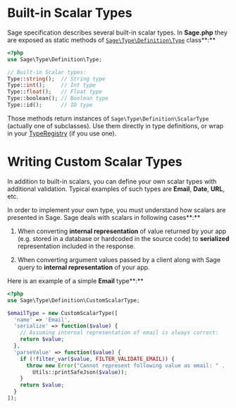 # Built-in Scalar Types
Sage specification describes several built-in scalar types. In **Sage.php** they are 
exposed as static methods of [`Sage\Type\Definition\Type`](../reference.md#Sagetypedefinitiontype) class**:**

```php
<?php
use Sage\Type\Definition\Type;

// Built-in Scalar types:
Type::string();  // String type
Type::int();     // Int type
Type::float();   // Float type
Type::boolean(); // Boolean type
Type::id();      // ID type
```
Those methods return instances of `Sage\Type\Definition\ScalarType` (actually one of subclasses).
Use them directly in type definitions, or wrap in your [TypeRegistry](index.md#type-registry) (if you use one).

# Writing Custom Scalar Types
In addition to built-in scalars, you can define your own scalar types with additional validation. 
Typical examples of such types are **Email**, **Date**, **URL**, etc.

In order to implement your own type, you must understand how scalars are presented in Sage.
Sage deals with scalars in following cases**:**

1. When converting **internal representation** of value returned by your app (e.g. stored in a database 
or hardcoded in the source code) to **serialized** representation included in the response.

2. When converting argument values passed by a client along with Sage query to 
  **internal representation** of your app.


Here is an example of a simple **Email** type**:**

```php
<?php
use Sage\Type\Definition\CustomScalarType;

$emailType = new CustomScalarType([
  'name' => 'Email',
  'serialize' => function($value) {
    // Assuming internal representation of email is always correct:
    return $value;
  },
  'parseValue' => function($value) {
    if (!filter_var($value, FILTER_VALIDATE_EMAIL)) {
      throw new Error("Cannot represent following value as email: " .
        Utils::printSafeJson($value));
    }
    return $value;
  }
]);
```
